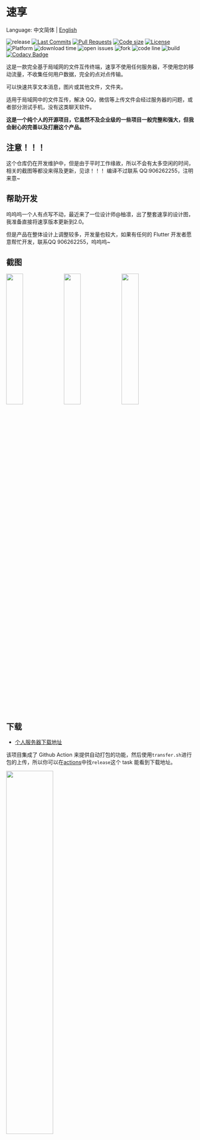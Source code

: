 # 速享

Language: 中文简体 | [English](README-EN.md)

![release](https://img.shields.io/github/v/release/nightmare-space/speed_share) 
[![Last Commits](https://img.shields.io/github/last-commit/nightmare-space/speed_share?logo=git&logoColor=white)](https://github.com/nightmare-space/speed_share/commits/master)
[![Pull Requests](https://img.shields.io/github/issues-pr/nightmare-space/speed_share?logo=github&logoColor=white)](https://github.com/nightmare-space/speed_share/pulls)
[![Code size](https://img.shields.io/github/languages/code-size/nightmare-space/speed_share?logo=github&logoColor=white)](https://github.com/nightmare-space/speed_share)
[![License](https://img.shields.io/github/license/nightmare-space/speed_share?logo=open-source-initiative&logoColor=green)](https://github.com/nightmare-space/speed_share/blob/master/LICENSE)
 ![Platform](https://img.shields.io/badge/support%20platform-android%20%7C%20web%20%7C%20windows%20%7C%20macos%20%7C%20linux-orange) ![download time](https://img.shields.io/github/downloads/nightmare-space/speed_share/total) ![open issues](https://img.shields.io/github/issues/nightmare-space/speed_share) ![fork](https://img.shields.io/github/forks/nightmare-space/speed_share?style=social) ![code line](https://img.shields.io/tokei/lines/github/nightmare-space/speed_share) ![build](https://img.shields.io/github/workflow/status/nightmare-space/speed_share/SpeedShare%20Publish%20Actions) [![Codacy Badge](https://api.codacy.com/project/badge/Grade/f969750dc4aa424ead664219ddcf321d)](https://app.codacy.com/gh/nightmare-space/speed_share?utm_source=github.com&utm_medium=referral&utm_content=nightmare-space/speed_share&utm_campaign=Badge_Grade)

这是一款完全基于局域网的文件互传终端，速享不使用任何服务器，不使用您的移动流量，不收集任何用户数据，完全的点对点传输。

可以快速共享文本消息，图片或其他文件，文件夹。

适用于局域网中的文件互传，解决 QQ，微信等上传文件会经过服务器的问题，或者部分测试手机，没有这类聊天软件。

**这是一个纯个人的开源项目，它虽然不及企业级的一些项目一般完整和强大，但我会耐心的完善以及打磨这个产品。**
## 注意！！！

这个仓库仍在开发维护中，但是由于平时工作缘故，所以不会有太多空闲的时间，相关的截图等都没来得及更新，见谅！！！
编译不过联系 QQ:906262255，注明来意~

## 帮助开发

呜呜呜一个人有点写不动，最近来了一位设计师@柚凛，出了整套速享的设计图，我准备直接将速享版本更新到2.0。

但是产品在整体设计上调整较多，开发量也较大，如果有任何的 Flutter 开发者愿意帮忙开发，联系QQ 906262255，呜呜呜~

## 截图

<img src="https://raw.githubusercontent.com/nightmare-space/speed_share/main/screenshot/easy.jpg" width="30%" height="30%" /> <img src="https://raw.githubusercontent.com/nightmare-space/speed_share/main/screenshot/connect.jpg" width="30%" height="30%" /> <img src="https://raw.githubusercontent.com/nightmare-space/speed_share/main/screenshot/down.jpg" width="30%" height="30%" />

## 下载

- [个人服务器下载地址](http://nightmare.fun/YanTool/resources/SpeedShare/?C=N;O=A)

该项目集成了 Github Action 来提供自动打包的功能，然后使用`transfer.sh`进行包的上传，所以你可以在[actions](https://github.com/nightmare-space/speed_share/actions)中找`release`这个 task 能看到下载地址。

<img src="screenshot/v2/actions.png" width="50%" height="50%" /> 


## 功能列表

- 接收文件分类
- 远程文件管理
- 文件静态部署（类似 tomcat 或者 nginx）。
- 局域网设备发现，快速加入共享。
- 像聊天一样在局域网共享文件，点对点连接，不使用服务器中转。
- 支持图片以及视频消息直接预览（视频预览仅支持 Android 与 Web ），快速缓冲。
- 支持断点续传
- 支持多个设备同时分享与查看
- 文件夹共享
- 浏览器快速加入共享
- 历史消息获取


## 局域网发现
发现其他设备启动速享后，主页顶部会出现提示，如图：

<img src="screenshot/v2/broadcast.jpg" width="50%" height="50%" />

点击√即可加入共享房间~

## 浏览器加入
客户端启动速享后，点击底部导航栏切换到主页，会有一个`远程访问`的卡片，局域网内浏览器打开对应的 url 即可加入共享。

<img src="screenshot/v2/address.jpg" width="50%" height="50%" />

## 文件共享
### 在房间中
点击右下角`+`按钮，可选择来自系统文件管理器的文件、速享内部文件管理器的文件到共享窗口。

### 在主页
点击主页`+`号按钮，也可实现如上分享逻辑。

## 设置
速享开放了一些用户设置，目前有以下设置
- 自动下载
- 剪切板共享
- 收到消息振动提醒
- 下载路径切换

通过底部导航栏切换至`我的`页面即可看见设置功能。

<img src="screenshot/v2/setting.png" width="50%" height="50%" /> 

## 本地文件管理
切换到文件管理页面，会显示速享的接收文件概览，点击右上角切换箭头，即可切换文件管理详情。
<img src="screenshot/v2/file_manager.png" width="50%" height="50%" /> 

<!-- ## 远程文件管理
速享的亮点功能之一，可以远程管理已连接设备的文件，手机端连接到其他设备后，通过底部导航栏可进入远程文件管理器页面。

桌面版视图，点击左边侧栏进入对应的设备聊天窗口，即可远程显示对方设备的文件。
 -->


## 开发者文档

详见 [DEVELOP.md](DEVELOP.md)

## Q&A
### WEB端如何使用?
web端不能单独打开速享(从实现来看是可以，但我并不想这么做)，打开物理客户端后，主页会提示远程访问的地址，使用浏览器打开即可。
点击浮动按钮，即可在浏览器上远程管理对应设备的文件

### 希望能自定义开发路径
设置预留了，还在开发中

### 没有以前简洁了，交互上有很大问题，首次使用界面全是空白，我不去点一下那“全部设备”都不知道原来的传输界面在哪
你使用的是预发布版本

### 规范一下目录把，要么自定义要么放Download去
设置预留了

### pc端UI会同步更改吗？
肯定会的，时间没那么多

### UI和操作感觉没有以前简洁明了，现在搞的稍微有点麻烦
1.你用的是测试版
2.我不可能满足所有用户，只能在实用与简介之间找到一个平衡

###请问上个版本是稳定的吗
每个版本都不稳定

### 电脑端是浏览器输入什么链接后才能连手机端，原来能看见，更新2.0后没了
你用的是测试版

### 在哪下载Windows
1.github actions
在[actions](https://github.com/nightmare-space/speed_share/actions)中找`release`这个 task 能看到下载地址。

<img src="screenshot/v2/actions.png" width="50%" height="50%" />

2.nightmare.fun官网

### iOS会有吗
目前买不上iOS证书，后续有计划，近一年别想

### TV端安装不了，老机型报错
去官网找arm版本

### 速度慢，不及MIUI+
你可以去用MIUI+，其次MIUI+会使用隐性的热点，也就是说你用热点靠近点互传可能就没这个问题。

### UI及交互问题
你用的是测试版

### 读剪切板过分了吧？
剪切板功能是其它N个人的建议，卸载解决

### 浏览器往物理设备传文件的问题
这个实现很复杂，尽量用多个客户端

### 后台断连
可算BUG，但是目前没精力分析问题在哪，后面解决

### 内置文件管理器空白
估计是魅族魔改底层导致的，先用系统文件管理器选文件

### 系统文件管理器和内置文件管理器选文件有差别吗
有，系统文件管理器无论选择任何文件，都会拷贝一份到内置目录，所以选大文件会卡，而内置文件管理器不会

### 系统分享文件到速享，不会自动发送
BUG，后面有精力再解决

不得不说有的人三明治说话法学得挺好啊
如:
“*的这软件跟屎一样
ok卸载了
哦对了红红头像好评”
？？？